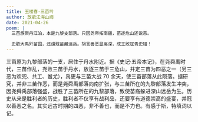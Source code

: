 ```yaml
---
title: 玉楼春·三苗吟
author: 放歌江海山阙
date: 2021-04-26
poem: |
  三苗族聚丹江泊，本是九黎支部落。只因尧帝拓南疆，苗逐危山还说恶。

  史歌大禹歼苗国，还谴残苗藏远岳。胡言善恶显高深，成王败寇青史错！
---
```


三苗原为九黎部落的一支，居住于丹水附近。据《史记·五帝本记》，在尧舜禹时代，三苗作乱，尧败三苗于丹水，放逐三苗于三危山，并定三苗为四恶之一（另三恶为欢兜、共工、蚩尤），禹更与三苗大战 70 余天，使三苗部落从此陨落。据研究，并非三苗作恶，而是尧舜禹部落向南扩张，与三苗所在的九黎部落发生冲突，因尧舜禹部落强盛，战胜了三苗所在的九黎部落，致使苗裔躲进深山远岳为生。历史从来是胜利者的历史，胜利者不仅享有战利品，还要享有道德崇高的盛宴，并冠以善恶之名。其实远古时期的四恶，非不善也，而是不力也。有感于斯，特填词以记。
